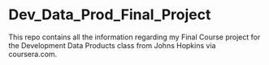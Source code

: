 # Dev_Data_Prod_Final_Project
This repo contains all the information regarding my Final Course project for the Development Data Products class from Johns Hopkins via coursera.com.
